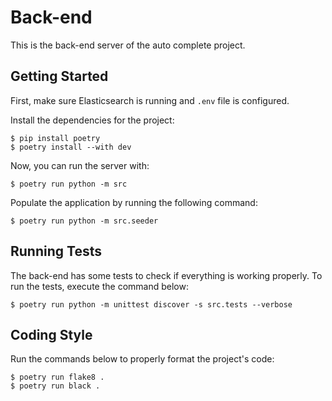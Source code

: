 # Back-end
This is the back-end server of the auto complete project.

## Getting Started

First, make sure Elasticsearch is running and `.env` file is configured. 

Install the dependencies for the project:
```
$ pip install poetry
$ poetry install --with dev
```

Now, you can run the server with:
```
$ poetry run python -m src
```

Populate the application by running the following command:
```
$ poetry run python -m src.seeder
```

## Running Tests
The back-end has some tests to check if everything is working properly. To run the tests, execute the command below:
```
$ poetry run python -m unittest discover -s src.tests --verbose
```

## Coding Style
Run the commands below to properly format the project's code:
```
$ poetry run flake8 .
$ poetry run black .
```

